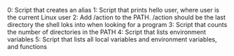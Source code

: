 0: Script that creates an alias
1: Script that prints hello user, where user is the current Linux user
2: Add /action to the PATH. /action should be the last directory the shell loks into when looking for a program
3: Script that counts the number of directories in the PATH
4: Script that lists environment variables
5: Script that lists all local variables and environment variables, and functions
